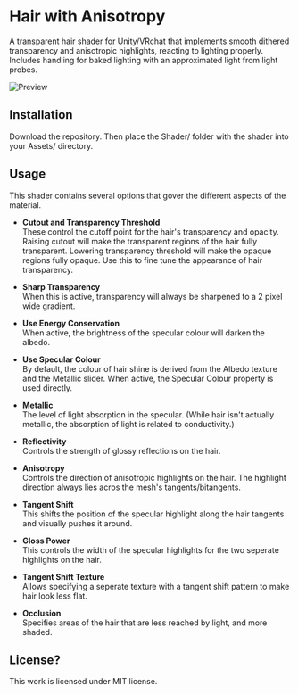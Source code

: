 # Hair with Anisotropy

A transparent hair shader for Unity/VRchat that implements smooth dithered transparency and anisotropic highlights, reacting to lighting properly. Includes handling for baked lighting with an approximated light from light probes.

![Preview](https://gitlab.com/s-ilent/hair-with-anisotropy/-/wikis/uploads/25d3859ff5c9cf8a23944c3fbce6d724/Unity_2020-11-27_21-49-59c.png)

## Installation

Download the repository. Then place the Shader/ folder with the shader into your Assets/ directory.

## Usage

This shader contains several options that gover the different aspects of the material.

* **Cutout and Transparency Threshold**<br>
  These control the cutoff point for the hair's transparency and opacity. Raising cutout will make the transparent regions of the hair fully transparent. Lowering transparency threshold will make the opaque regions fully opaque. Use this to fine tune the appearance of hair transparency. 
* **Sharp Transparency**<br>
  When this is active, transparency will always be sharpened to a 2 pixel wide gradient.

* **Use Energy Conservation**<br>
  When active, the brightness of the specular colour will darken the albedo.
* **Use Specular Colour**<br>
  By default, the colour of hair shine is derived from the Albedo texture and the Metallic slider. When active, the Specular Colour property is used directly. 
* **Metallic**<br>
  The level of light absorption in the specular. (While hair isn't actually metallic, the absorption of light is related to conductivity.)
* **Reflectivity**<br>
  Controls the strength of glossy reflections on the hair.
* **Anisotropy**<br>
  Controls the direction of anisotropic highlights on the hair. The highlight direction always lies acros the mesh's tangents/bitangents.
* **Tangent Shift**<br>
  This shifts the position of the specular highlight along the hair tangents and visually pushes it around.
* **Gloss Power**<br>
  This controls the width of the specular highlights for the two seperate highlights on the hair.
* **Tangent Shift Texture**<br>
  Allows specifying a seperate texture with a tangent shift pattern to make hair look less flat.
* **Occlusion**<br>
  Specifies areas of the hair that are less reached by light, and more shaded. 

## License?

This work is licensed under MIT license.